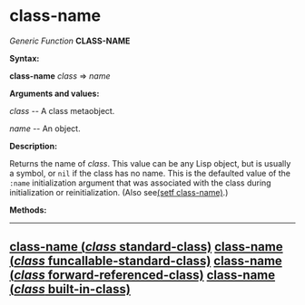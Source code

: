 class-name
==========

*Generic Function* **CLASS-NAME**

**Syntax:**

**class-name** *class* => *name*

**Arguments and values:**

*class* -- A class metaobject.

*name* -- An object.

**Description:**

Returns the name of *class*. This value can be any Lisp object, but is usually a symbol, or `nil` if the class has no name. This is the defaulted value of the `:name` initialization argument that was associated with the class during initialization or reinitialization. (Also see[(setf class-name)](setf-class-name.md).)

**Methods:**

  -------------------------------------------------------------------------------------------------
  [**class-name** (*class* standard-class)](class-name-standard-class.md)
  [**class-name** (*class* funcallable-standard-class)](class-name-funcallable-standard-class.md)
  [**class-name** (*class* forward-referenced-class)](class-name-forward-referenced-class.md)
  [**class-name** (*class* built-in-class)](class-name-built-in-class.md)
  -------------------------------------------------------------------------------------------------


